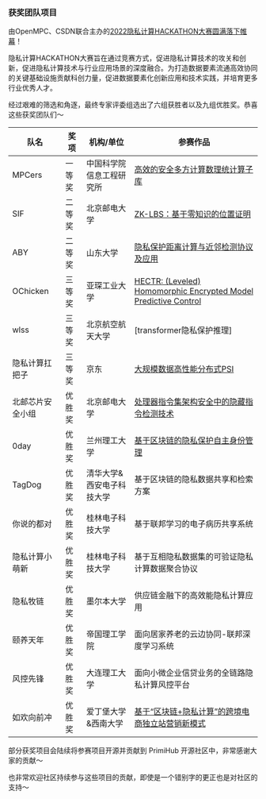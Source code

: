 ### 获奖团队项目

由OpenMPC、CSDN联合主办的[2022隐私计算HACKATHON大赛圆满落下帷幕](https://mp.weixin.qq.com/s/0UINaDxnC14GZucZGtLXqw)！

隐私计算HACKATHON大赛旨在通过竞赛方式，促进隐私计算技术的攻关和创新，促进隐私计算技术与行业应用场景的深度融合。为打造数据要素流通高效协同的关键基础设施贡献科创力量，促进数据要素化创新应用和技术实践，并培育更多行业优秀人才。

经过艰难的筛选和角逐，最终专家评委组选出了六组获胜者以及九组优胜奖。恭喜这些获奖团队们～

| 队名             | 奖项   | 机构/单位                 | 参赛作品                                                 |
| ---------------- | ------ | ------------------------- | -------------------------------------------------------- |
| MPCers           | 一等奖 | 中国科学院信息工程研究所  | [高效的安全多方计算数理统计算子库](MeteorLib/README.md)                         |
| SIF              | 二等奖 | 北京邮电大学              | [ZK-LBS：基于零知识的位置证明](ZKLBS/README.md)                             |
| ABY              | 二等奖 | 山东大学                  | [隐私保护距离计算与近邻检测协议及应用](ABY-PPLP/README.md)                     |
| OChicken         | 三等奖 | 亚琛工业大学              | [HECTR: (Leveled) Homomorphic Encrypted Model Predictive Control](https://github.com/OChicken/HECTR/blob/main/README.md) |
| wlss             | 三等奖 | 北京航空航天大学          | [transformer隐私保护推理]                               |
| 隐私计算扛把子   | 三等奖 | 京东                      | [大规模数据高性能分布式PSI](ray_psi/README.md)                                |
| 北邮芯片安全小组 | 优胜奖 | 北京邮电大学              | [处理器指令集架构安全中的隐藏指令检测技术](InstructionTest/README.md)                |
| 0day             | 优胜奖 | 兰州理工大学              | [基于区块链的隐私保护自主身份管理](BPSIdm/README.md)                         |
| TagDog           | 优胜奖 | 清华大学&西安电子科技大学 | 基于区块链的隐私数据共享和检索方案                       |
| 你说的都对       | 优胜奖 | 桂林电子科技大学          | 基于联邦学习的电子病历共享系统                           |
| 隐私计算小萌新   | 优胜奖 | 桂林电子科技大学          | 基于互相隐私数据集的可验证隐私计算数据聚合协议           |
| 隐私牧链         | 优胜奖 | 墨尔本大学                | 供应链金融下的高效能隐私计算应用                         |
| 颐养天年         | 优胜奖 | 帝国理工学院              | 面向居家养老的云边协同-联邦深度学习系统                  |
| 风控先锋         | 优胜奖 | 大连理工大学              | 面向小微企业信贷业务的全链路隐私计算风控平台             |
| 如欢向前冲       | 优胜奖 | 爱丁堡大学&西南大学       | [基于“区块链+隐私计算”的跨境电商独立站营销新模式](RHXQC/README.md)          |

部分获奖项目会陆续将参赛项目开源并贡献到 PrimiHub 开源社区中，非常感谢大家的贡献～

也非常欢迎社区持续参与这些项目的贡献，即使是一个错别字的更正也是对社区的支持～
